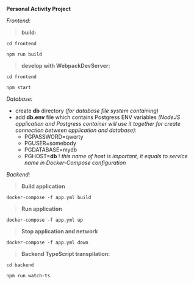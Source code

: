 **Personal Activity Project**

_Frontend:_

> **build:**

`cd frontend`

`npm run build`

> **develop with WebpackDevServer:**

`cd frontend`

`npm start`

_Database:_

- create **db** directory _(for database file system containing)_
- add **db.env** file which contains Postgress ENV variables _(NodeJS application and Postgress container will use it together for create connection between application and database)_:
  - PGPASSWORD=qwerty
  - PGUSER=somebody
  - PGDATABASE=mydb
  - PGHOST=**db** ! _this name of host is important, it equals to service name in Docker-Compose configuration_

_Backend:_

> **Build application**

`docker-compose -f app.yml build`

> **Run application**

`docker-compose -f app.yml up`

> **Stop application and network**

`docker-compose -f app.yml down`

> **Backend TypeScript transpilation:**

`cd backend`

`npm run watch-ts`
